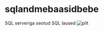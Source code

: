 # sqlandmebaasidbebe
SQL serveriga seotud SQL laused
![pilt](https://github.com/user-attachments/assets/788d4e78-e7a9-4d77-88cc-ff06f763af5d)
